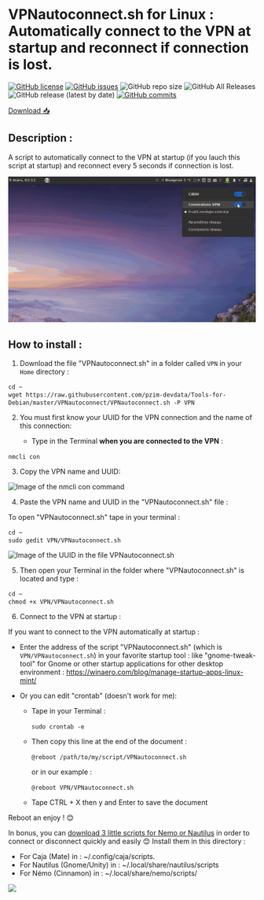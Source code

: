 # VPNautoconnect.sh for Linux : Automatically connect to the VPN at startup and reconnect if connection is lost.

[![GitHub license](https://img.shields.io/github/license/pzim-devdata/Tools-for-Debian?style=plastic)](https://github.com/pzim-devdata/Tools-for-Debian/blob/master/LICENSE)   [![GitHub issues](https://img.shields.io/github/issues/pzim-devdata/Tools-for-Debian?style=plastic)](https://github.com/pzim-devdata/Tools-for-Debian/issues)    ![GitHub repo size](https://img.shields.io/github/repo-size/pzim-devdata/Tools-for-Debian?style=plastic)    ![GitHub All Releases](https://img.shields.io/github/downloads/pzim-devdata/Tools-for-Debian/total?style=plastic)    ![GitHub release (latest by date)](https://img.shields.io/github/v/release/pzim-devdata/Tools-for-Debian?style=plastic)    [![GitHub commits](https://img.shields.io/github/commits-since/pzim-devdata/Tools-for-Debian/v1.0.0.svg?style=plastic)](https://GitHub.com/pzim-devata/Tools-for-Debian/commit/)

[Download :inbox_tray:](https://github.com/pzim-devdata/Tools-for-Linux/releases/download/v1.0.0/VPNautoconnect.zip)

## Description :

A script to automatically connect to the VPN at startup (if you lauch this script at startup) and reconnect  every 5 seconds if connection is lost.


![Presentation__gif](GifVPN)


## How to install :



1. Download the file "VPNautoconnect.sh" in a folder called `VPN` in your `Home` directory :

```
cd ~
wget https://raw.githubusercontent.com/pzim-devdata/Tools-for-Debian/master/VPNautoconnect/VPNautoconnect.sh -P VPN
```





2. You must first know your UUID for the VPN connection and the name of this connection:

    - Type in the Terminal **when you are connected to the VPN** :

`nmcli con`





3. Copy the VPN name and UUID:


![Image of the nmcli con command](https://github.com/pzim-devdata/Tools-for-Debian/blob/master/VPNautoconnect/Image1.png)





4. Paste the VPN name and UUID in the "VPNautoconnect.sh" file :

To open "VPNautoconnect.sh" tape in your terminal :
```
cd ~
sudo gedit VPN/VPNautoconnect.sh
``` 

![Image of the UUID in the file VPNautoconnect.sh](https://github.com/pzim-devdata/Tools-for-Debian/blob/master/VPNautoconnect/Image2.png)





5. Then open your Terminal in the folder where "VPNautoconnect.sh" is located and type :

```
cd ~
chmod +x VPN/VPNautoconnect.sh
``` 





6. Connect to the VPN at startup :

If you want to connect to the VPN automatically at startup :

   - Enter the address of the script "VPNautoconnect.sh" (which is `VPN/VPNautoconnect.sh`)  in your favorite startup tool : like "gnome-tweak-tool" for Gnome or other startup applications for other desktop environment : https://winaero.com/blog/manage-startup-apps-linux-mint/

   - Or you can edit "crontab" (doesn't work for me):

        - Tape in your Terminal :
        
            `sudo crontab -e`

        - Then copy this line at the end of the document :

            `@reboot /path/to/my/script/VPNautoconnect.sh`

            or in our example :

            `@reboot VPN/VPNautoconnect.sh` 


        - Tape CTRL + X then y and Enter to save the document


Reboot an enjoy ! :blush:

In bonus, you can [download 3 little scripts for Nemo or Nautilus](https://github.com/pzim-devdata/Tools-for-Linux/raw/master/VPNautoconnect/Scripts.zip) in order to connect or disconnect quickly and easily :blush:
Install them in this directory :

- For Caja (Mate) in : ~/.config/caja/scripts.
- For Nautilus (Gnome/Unity) in : ~/.local/share/nautilus/scripts
- For Némo (Cinnamon) in : ~/.local/share/nemo/scripts/


![](https://github.com/pzim-devdata/Tools-for-Linux/blob/master/VPNautoconnect/Capture%20d%E2%80%99%C3%A9cran%20du%202020-03-11%2007-07-30.png)


   
